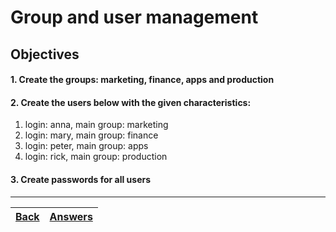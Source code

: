 # Group and user management

## Objectives

#### 1. Create the groups: marketing, finance, apps and production
#### 2. Create the users below with the given characteristics:
1. login: anna, main group: marketing
2. login: mary, main group: finance
3. login: peter, main group: apps
4. login: rick, main group: production
#### 3. Create passwords for all users

---

[Back](/README.md)| [Answers](https://github.com/ricmmartins/fasthack-linux-answers/blob/main/challenges/lab-groups-and-users.md) | 
:----- |:-----
